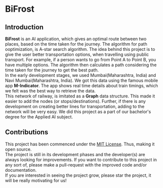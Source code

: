# BiFrost

## Introduction

**BiFrost** is an AI application, which gives an optimal route between two places, based on the time taken for the journey. The algorithm for path ooptimization, is A-star search algorithm. The idea behind this project is to give the user better transportation options, when travelling using public transport. For example, if a person wants to go from Point A to Point B, you have multiple options. The algorithm then calculates a path considering the time taken for the journey to get the best path.  
In the early development stages, we used Mumbai(Maharashtra, India) and Navi Mumbai(Maharashtra, India). We got this data using the famous mobile app **M-Indicator**. The app shows real time details about train timings, which we felt was the best way to retrieve the data.  
This network of railway, is imitated as a **Graph** data structure. This made it easier to add the nodes (or stops/destinations). Further, if there is any development on creating better lines for transportation, adding to the network will be very easy.
We did this project as a part of our bachelor's degree for the Applied AI subject.

## Contributions

This project has been commenced under the [MIT License](LICENSE). Thus, making it open source.  
The project is still in its development phases and the developer(s) are always looking for improvements. If you want to contribute to this project in any sort of, please make a pull-request with the improved code and/or documentation.  
If you are interested in seeing the project grow, please star the project, it will be really motivating for us!

